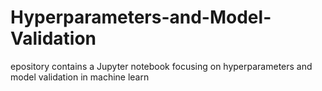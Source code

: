 # Hyperparameters-and-Model-Validation
epository contains a Jupyter notebook focusing on hyperparameters and model validation in machine learn
